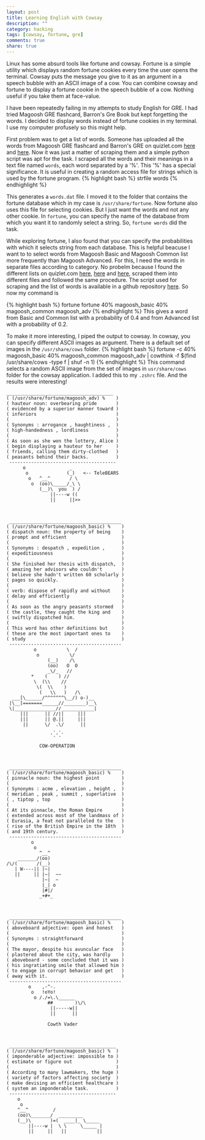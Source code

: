 ```yaml
---
layout: post
title: Learning English with Cowsay
description: ""
category: hacking
tags: [cowsay, fortune, gre]
comments: true
share: true
---
```


Linux has some absurd tools like fortune and cowsay. Fortune is a simple utility which displays random fortune cookies every time the user opens the terminal. Cowsay puts the message you give to it as an argument in a speech bubble with an ASCII image of a cow. You can combine cowsay and fortune to display a fortune cookie in the speech bubble of a cow. Nothing useful if you take them at face-value.

I have been repeatedly failing in my attempts to study English for GRE. I had tried Magoosh GRE flashcard, Barron's Gre Book but kept forgetting the words. I decided to display words instead of fortune cookies in my terminal. I use my computer profusely so this might help.

First problem was to get a list of words. Someone has uploaded all the words from Magoosh GRE flashcard and Barron's GRE on quizlet.com [here](http://quizlet.com/45492734/magoosh-gre-flashcards-basic-common-advanced-all-1000-flash-cards/) and [here](http://quizlet.com/8997815/barrons-800-essential-words-for-the-gre-flash-cards/). Now it was just a matter of scraping them and a simple python script was apt for the task. I scraped all the words and their meanings in a text file named `words`, each word separated by a '%'. This '%' has a special significance. It is useful in creating a random access file for strings which is used by the fortune program.
{% highlight bash %}
strfile words
{% endhighlight %}

This generates a `words.dat` file. I moved it to the folder that contains the fortune database which in my case is `/usr/share/fortune`. Now fortune also uses this file for selecting cookies. But I just want the words and not any other cookie. In `fortune`, you can specify the name of the database from which you want it to randomly select a string. So, `fortune words` did the task.

While exploring fortune, I also found that you can specify the probabilities with which it selects string from each database. This is helpful beacuse I want to to select words from Magoosh Basic and Magoosh Common list more frequently than Magoosh Advanced. For this, I need the words in separate files according to category. No probelm because I found the different lists on quizlet.com [here](http://quizlet.com/45473963/magoosh-gre-flashcards-basic-all-i-vii-flash-cards/), [here](http://quizlet.com/45473977/magoosh-gre-flashcards-common-all-i-vi-flash-cards/) and [here](http://quizlet.com/45473953/magoosh-gre-flashcards-advanced-all-i-vii-flash-cards/), scraped them into different files and followed the same procedure. The script used for scraping and the list of words is available in a github repository [here](https://github.com/shivanshuag/cowsay-gre). So now my command is

{% highlight bash %}
fortune fortune 40% magoosh_basic 40% magoosh_common magoosh_adv
{% endhighlight %}
This gives a word from Basic and Common list with a probability of 0.4 and from Advanced list with a probability of 0.2.

To make it more interesting, I piped the output to cowsay. In cowsay, you can specify different ASCII images as argument. There is a default set of images in the `/usr/share/cows` folder.
{% highlight bash %}
fortune -c 40% magoosh_basic 40% magoosh_common magoosh_adv | cowthink -f $(find /usr/share/cows -type f | shuf -n 1)
{% endhighlight %}
This command selects a random ASCII image from the set of images in `usr/share/cows` folder for the cowsay application. I added this to my `.zshrc` file. And the results were interesting!


    _______________________________________ 
    ( (/usr/share/fortune/magoosh_adv) %    )
    ( hauteur noun: overbearing pride       )
    ( evidenced by a superior manner toward )
    ( inferiors                             )
    (                                       )
    ( Synonyms : arrogance , haughtiness ,  )
    ( high-handedness , lordliness          )
    (                                       )
    ( As soon as she won the lottery, Alice )
    ( begin displaying a hauteur to her     )
    ( friends, calling them dirty-clothed   )
    ( peasants behind their backs.          )
     --------------------------------------- 
          o                _
           o              (_)   <-- TeleBEARS
            o   ^__^       / \
             o  (oo)\_____/_\ \
                (__)\  you  ) /
                    ||----w ((
                    ||     ||>> 



     _________________________________________ 
    ( (/usr/share/fortune/magoosh_basic) %    )
    ( dispatch noun: the property of being    )
    ( prompt and efficient                    )
    (                                         )
    ( Synonyms : despatch , expedition ,      )
    ( expeditiousness                         )
    (                                         )
    ( She finished her thesis with dispatch,  )
    ( amazing her advisors who couldn't       )
    ( believe she hadn't written 60 scholarly )
    ( pages so quickly.                       )
    (                                         )
    ( verb: dispose of rapidly and without    )
    ( delay and efficiently                   )
    (                                         )
    ( As soon as the angry peasants stormed   )
    ( the castle, they caught the king and    )
    ( swiftly dispatched him.                 )
    (                                         )
    ( This word has other definitions but     )
    ( these are the most important ones to    )
    ( study                                   )
     ----------------------------------------- 
              o           \  / 
               o           \/  
                   (__)    /\         
                   (oo)   O  O        
                   _\/_   //         
             *    (    ) //       
              \  (\\    //       
               \(  \\    )                              
                (   \\   )   /\                          
      ___[\______/^^^^^^^\__/) o-)__                     
     |\__[=======______//________)__\                    
     \|_______________//____________|                    
         |||      || //||     |||
         |||      || @.||     |||                        
          ||      \/  .\/      ||                        
                     . .                                 
                    '.'.`                                

                COW-OPERATION                           



     _________________________________________ 
    ( (/usr/share/fortune/magoosh_basic) %    )
    ( pinnacle noun: the highest point        )
    (                                         )
    ( Synonyms : acme , elevation , height ,  )
    ( meridian , peak , summit , superlative  )
    ( , tiptop , top                          )
    (                                         )
    ( At its pinnacle, the Roman Empire       )
    ( extended across most of the landmass of )
    ( Eurasia, a feat not paralleled to the   )
    ( rise of the British Empire in the 18th  )
    ( and 19th century.                       )
     ----------------------------------------- 
             o
              o
                ^__^ 
        _______/(oo)
    /\/(       /(__)
       | W----|| |~|
       ||     || |~|  ~~
                 |~|  ~
                 |_| o
                 |#|/
                _+#+_



     _________________________________________ 
    ( (/usr/share/fortune/magoosh_basic) %    )
    ( aboveboard adjective: open and honest   )
    (                                         )
    ( Synonyms : straightforward              )
    (                                         )
    ( The mayor, despite his avuncular face   )
    ( plastered about the city, was hardly    )
    ( aboveboard - some concluded that it was )
    ( his ingratiating smile that allowed him )
    ( to engage in corrupt behavior and get   )
    ( away with it.                           )
     ----------------------------------------- 
            o    ,-^-.
             o   !oYo!
              o /./=\.\______
                   ##        )\/\
                    ||-----w||
                    ||      ||

                   Cowth Vader



     _______________________________________ 
    ( (/usr/share/fortune/magoosh_basic) %  )
    ( imponderable adjective: impossible to )
    ( estimate or figure out                )
    (                                       )
    ( According to many lawmakers, the huge )
    ( variety of factors affecting society  )
    ( make devising an efficient healthcare )
    ( system an imponderable task.          )
     --------------------------------------- 
        o
         o
        ^__^         /
        (oo)\_______/  _________
        (__)\       )=(  ____|_ \_____
            ||----w |  \ \     \_____ |
            ||     ||   ||           ||
